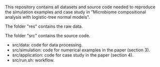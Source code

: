 This repository contains all datasets and source code needed to reproduce the simulation examples and case study in "Microbiome compositional analysis with logistic-tree normal models".

The folder "res" contains the raw data.

The folder "src" contains the source code. 
- src/data: code for data processing.
- src/simulation: code for numerical examples in the paper (section 3).
- src/application: code for case study in the paper (section 4).
- src/run.sh: workflow.

